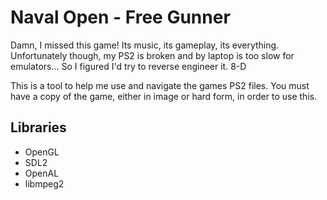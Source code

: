 # Naval Open - Free Gunner

Damn, I missed this game! Its music, its gameplay, its everything. Unfortunately though, my PS2 is broken and by laptop is too slow for emulators... So I figured I'd try to reverse engineer it. 8-D

This is a tool to help me use and navigate the games PS2 files. You must have a copy of the game, either in image or hard form, in order to use this.

## Libraries
- OpenGL
- SDL2
- OpenAL
- libmpeg2
